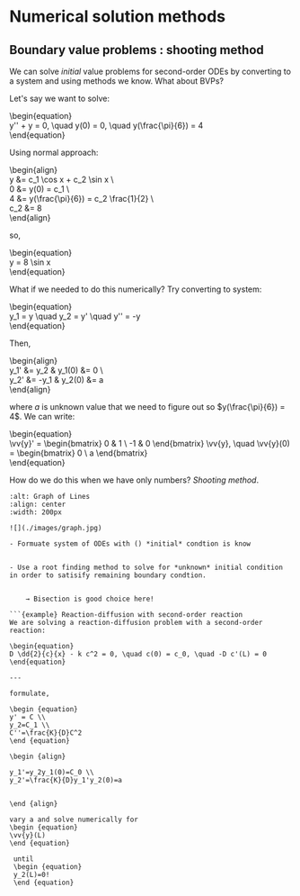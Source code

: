 # Numerical solution methods
## Boundary value problems : shooting method


 We can solve *initial* value problems for second-order ODEs by converting to a system and using methods we know. What about BVPs?

Let's say we want to solve:  

\begin{equation}  
y'' + y = 0, \quad y(0) = 0, \quad y(\frac{\pi}{6}) = 4  
\end{equation}  

Using normal approach:  

\begin{align}  
y &= c_1 \cos x + c_2 \sin x \\  
0 &= y(0) = c_1 \\  
4 &= y(\frac{\pi}{6}) = c_2 \frac{1}{2} \\  
c_2 &= 8  
\end{align}  

so,  

\begin{equation}  
y = 8 \sin x  
\end{equation}  

What if we needed to do this numerically? Try converting to system:  

\begin{equation}  
y_1 = y \quad y_2 = y' \quad y'' = -y  
\end{equation}  

Then, 

\begin{align}  
y_1' &= y_2 & y_1(0) &= 0 \\  
y_2' &= -y_1 & y_2(0) &= a  
\end{align}  

where *a* is unknown value that we need to figure out so $y(\frac{\pi}{6}) = 4$. We can write:  

\begin{equation}  
\vv{y}' = \begin{bmatrix} 0 & 1 \\ -1 & 0 \end{bmatrix} \vv{y}, 
\quad \vv{y}(0) = \begin{bmatrix} 0 \\ a \end{bmatrix}  
\end{equation}  


How do we do this when we have only numbers? *Shooting method*.

```{image} ./_images/graph.jpg  
:alt: Graph of Lines  
:align: center  
:width: 200px 

![](./images/graph.jpg)

- Formuate system of ODEs with () *initial* condtion is know


- Use a root finding method to solve for *unknown* initial condition in order to satisify remaining boundary condtion.


    → Bisection is good choice here!

```{example} Reaction-diffusion with second-order reaction  
We are solving a reaction-diffusion problem with a second-order reaction:  

\begin{equation}  
D \dd{2}{c}{x} - k c^2 = 0, \quad c(0) = c_0, \quad -D c'(L) = 0  
\end{equation}  

---  

formulate,

\begin {equation}
y' = C \\
y_2=C_1 \\
C''=\frac{K}{D}C^2
\end {equation}

\begin {align}

y_1'=y_2y_1(0)=C_0 \\
y_2'=\frac{K}{D}y_1'y_2(0)=a


\end {align}

vary a and solve numerically for 
\begin {equation}
\vv{y}(L)
\end {equation}

 until 
 \begin {equation}
 y_2(L)=0!
 \end {equation}

